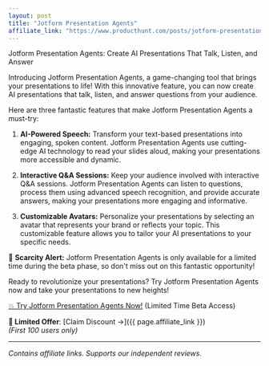 ```yaml
---
layout: post
title: "Jotform Presentation Agents"
affiliate_link: "https://www.producthunt.com/posts/jotform-presentation-agents?ref=autoverse&utm_source=autoverse"
---
```


Jotform Presentation Agents: Create AI Presentations That Talk, Listen, and Answer

Introducing Jotform Presentation Agents, a game-changing tool that brings your presentations to life! With this innovative feature, you can now create AI presentations that talk, listen, and answer questions from your audience.

Here are three fantastic features that make Jotform Presentation Agents a must-try:

1. **AI-Powered Speech:** Transform your text-based presentations into engaging, spoken content. Jotform Presentation Agents use cutting-edge AI technology to read your slides aloud, making your presentations more accessible and dynamic.

2. **Interactive Q&A Sessions:** Keep your audience involved with interactive Q&A sessions. Jotform Presentation Agents can listen to questions, process them using advanced speech recognition, and provide accurate answers, making your presentations more engaging and informative.

3. **Customizable Avatars:** Personalize your presentations by selecting an avatar that represents your brand or reflects your topic. This customizable feature allows you to tailor your AI presentations to your specific needs.

📢 **Scarcity Alert:** Jotform Presentation Agents is only available for a limited time during the beta phase, so don't miss out on this fantastic opportunity!

Ready to revolutionize your presentations? Try Jotform Presentation Agents now and take your presentations to new heights!

[💥 Try Jotform Presentation Agents Now!](https://www.producthunt.com/r/p/984766?app_id=339) (Limited Time Beta Access)

**🚨 Limited Offer**: [Claim Discount →]({{ page.affiliate_link }})  
*(First 100 users only)*  

---

*Contains affiliate links. Supports our independent reviews.*

